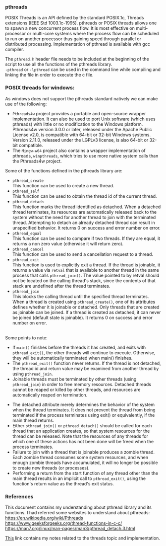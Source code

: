 ### pthreads
POSIX Threads is an API defined by the standard POSIX.1c, Threads extensions (IEEE Std 1003.1c-1995).
pthreads or POSIX threads allows one to spawn a new concurrent process flow. It is most effective on multi-processor or multi-core systems where the process flow can be scheduled to run on another processor thus gaining speed through parallel or distributed processing. Implementation of pthread is available with gcc compiler.

The `pthread.h` header file needs to be included at the beginning of the script to use all the functions of the pthreads library.  
`-pthread` or `-lpthread` can be used in the command line while compiling and linking the file in order to execute the c file.

### POSIX threads for windows:
As windows does not support the pthreads standard natively we can make use of the following:
- `Pthreads4w` project provides a portable and open-source wrapper implementation. It can also be used to port Unix software (which uses pthreads) with little or no modification to the Windows platform. 
Pthreads4w version 3.0.0 or later, released under the Apache Public License v2.0, is compatible with 64-bit or 32-bit Windows systems. Version 2.11.0, released under the LGPLv3 license, is also 64-bit or 32-bit compatible.
- The `Mingw-w64` project also contains a wrapper implementation of pthreads, `winpthreads`, which tries to use more native system calls than the Pthreads4w project.


Some of the functions defined in the pthreads library are:
- `pthread_create`<br>
This function can be used to create a new thread.
- `pthread_self`<br>
This function can be used to obtain the thread id of the current thread.
- `pthread_detach`<br>
This function marks the thread identified as detached. When a detached thread terminates, its resources are automatically released back to the system without the need for another thread to join with the terminated thread. Attempting to detach an already detached thread can result in unspecified behavior. It returns 0 on success and error number on error.
- `pthread_equal`<br>
This function can be used to compare if two threads. If they are equal, it returns a non zero value (otherwise it will return zero).
- `pthread_cancel`<br>
This function can be used to send a cancellation request to a thread.
- `pthread_exit`<br>
This function is used to explicitly exit a thread. If the thread is joinable, it returns a value via `retval` that is available to another thread in the same process that calls
 `pthread_join()`. The value pointed to by retval should not be located on the calling thread's stack, since the contents of that stack are undefined after the thread terminates.
- `pthread_join`<br>
This blocks the calling thread until the specified thread terminates. When a thread is created using `pthread_create()`, one of its attributes defines whether it is joinable or detached. Only threads that are created as joinable can be joined. If a thread is created as detached, it can never be joined (default state is joinable). It returns 0 on success and error number on error.
<br>
Some points to note:

- If `main()` finishes before the threads it has created, and exits with `pthread_exit()`, the other threads will continue to execute. Otherwise, they will be automatically terminated when main() finishes.
- The `pthread_exit()` function never returns. If the thread is not detached, the thread id and return value may be examined from another thread by using `pthread_join`.
- Joinable threads must be terminated by other threads (using `pthread_join`) in order to free memory resources. Detached threads cannot be reaped or killed by other threads, and resources are automatically reaped on termination. 
<!-- - So unless threads need to synchronize among themselves, it is better to call `pthread_detach(pthread_self());` instead of `pthread_join`. -->
- The detached attribute merely determines the behavior of the system when the thread terminates. It does not prevent the thread from being terminated if the process terminates using exit() or equivalently, if the main thread returns.
- Either `pthread_join()` or `pthread_detach()` should be called for each thread that an application creates, so that system resources for the thread can be released. Note that the resources of any threads for which one of these actions has not been done will be freed when the process terminates.
- Failure to join with a thread that is joinable produces a zombie thread. Each zombie thread consumes some system resources, and when enough zombie threads have accumulated, it will no longer be possible to create new threads (or processes).
- Performing a return from the start function of any thread other than the main thread results in an implicit call to `pthread_exit()`, using the function's return value as the thread's exit status.
 


### References
This document contains my understanding about pthread library and its functions. I had referred some websites to understand about pthreads:<br>
https://en.wikipedia.org/wiki/Pthreads <br>
https://www.geeksforgeeks.org/thread-functions-in-c-c/ <br>
https://man7.org/linux/man-pages/man3/pthread_detach.3.html <br>

<a href="https://docs.google.com/document/d/1sjiPWxjO6kNHuu8abBb3OAKYutqJIRi0ams3mujcOrU/edit?usp=sharing">This</a> link contains my notes related to the threads topic and implementation.
